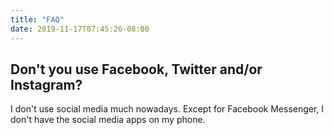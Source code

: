 ```yaml
---
title: "FAQ"
date: 2019-11-17T07:45:26-08:00
---
```


## Don't you use Facebook, Twitter and/or Instagram?

I don't use social media much nowadays. Except for Facebook Messenger, I don't have the social media apps on my phone.

